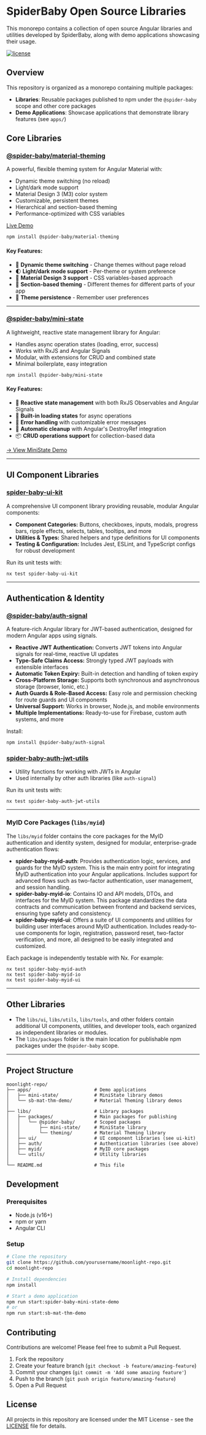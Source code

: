 # SpiderBaby Open Source Libraries

This monorepo contains a collection of open source Angular libraries and utilities developed by SpiderBaby, along with demo applications showcasing their usage.

[![license](https://img.shields.io/badge/license-MIT-blue.svg)](LICENSE)

## Overview

This repository is organized as a monorepo containing multiple packages:

- **Libraries**: Reusable packages published to npm under the `@spider-baby` scope and other core packages
- **Demo Applications**: Showcase applications that demonstrate library features (see `apps/`)

## Core Libraries

### [@spider-baby/material-theming](libs/packages/@spider-baby/theming)

A powerful, flexible theming system for Angular Material with:
- Dynamic theme switching (no reload)
- Light/dark mode support
- Material Design 3 (M3) color system
- Customizable, persistent themes
- Hierarchical and section-based theming
- Performance-optimized with CSS variables

[Live Demo](https://spiderbabymaterialtheming.web.app/)

```bash
npm install @spider-baby/material-theming
```

#### Key Features:
- 🎨 **Dynamic theme switching** - Change themes without page reload
- 🌓 **Light/dark mode support** - Per-theme or system preference
- 📱 **Material Design 3 support** - CSS variables-based approach
- 🧩 **Section-based theming** - Different themes for different parts of your app
- 💾 **Theme persistence** - Remember user preferences

---

### [@spider-baby/mini-state](libs/packages/@spider-baby/mini-state)

A lightweight, reactive state management library for Angular:
- Handles async operation states (loading, error, success)
- Works with RxJS and Angular Signals
- Modular, with extensions for CRUD and combined state
- Minimal boilerplate, easy integration

```bash
npm install @spider-baby/mini-state
```

#### Key Features:
- 🔄 **Reactive state management** with both RxJS Observables and Angular Signals
- 🚦 **Built-in loading states** for async operations
- 🚨 **Error handling** with customizable error messages
- 🔄 **Automatic cleanup** with Angular's DestroyRef integration
- 📦 **CRUD operations support** for collection-based data

[→ View MiniState Demo](https://your-demo-url.com/) <!-- Replace with actual demo URL when available -->

---

## UI Component Libraries

### [spider-baby-ui-kit](libs/ui/ui-kit)
A comprehensive UI component library providing reusable, modular Angular components:
- **Component Categories:** Buttons, checkboxes, inputs, modals, progress bars, ripple effects, selects, tables, tooltips, and more
- **Utilities & Types:** Shared helpers and type definitions for UI components
- **Testing & Configuration:** Includes Jest, ESLint, and TypeScript configs for robust development

Run its unit tests with:
```
nx test spider-baby-ui-kit
```

---

## Authentication & Identity

### [@spider-baby/auth-signal](libs/auth/auth-signal)
A feature-rich Angular library for JWT-based authentication, designed for modern Angular apps using signals.
- **Reactive JWT Authentication:** Converts JWT tokens into Angular signals for real-time, reactive UI updates
- **Type-Safe Claims Access:** Strongly typed JWT payloads with extensible interfaces
- **Automatic Token Expiry:** Built-in detection and handling of token expiry
- **Cross-Platform Storage:** Supports both synchronous and asynchronous storage (browser, Ionic, etc.)
- **Auth Guards & Role-Based Access:** Easy role and permission checking for route guards and UI components
- **Universal Support:** Works in browser, Node.js, and mobile environments
- **Multiple Implementations:** Ready-to-use for Firebase, custom auth systems, and more

Install:
```bash
npm install @spider-baby/auth-signal
```

### [spider-baby-auth-jwt-utils](libs/auth/jwt-utils)
- Utility functions for working with JWTs in Angular
- Used internally by other auth libraries (like `auth-signal`)

Run its unit tests with:
```
nx test spider-baby-auth-jwt-utils
```

---

### MyID Core Packages (`libs/myid`)

The `libs/myid` folder contains the core packages for the MyID authentication and identity system, designed for modular, enterprise-grade authentication flows:

- **spider-baby-myid-auth**: Provides authentication logic, services, and guards for the MyID system. This is the main entry point for integrating MyID authentication into your Angular applications. Includes support for advanced flows such as two-factor authentication, user management, and session handling.
- **spider-baby-myid-io**: Contains IO and API models, DTOs, and interfaces for the MyID system. This package standardizes the data contracts and communication between frontend and backend services, ensuring type safety and consistency.
- **spider-baby-myid-ui**: Offers a suite of UI components and utilities for building user interfaces around MyID authentication. Includes ready-to-use components for login, registration, password reset, two-factor verification, and more, all designed to be easily integrated and customized.

Each package is independently testable with Nx. For example:
```
nx test spider-baby-myid-auth
nx test spider-baby-myid-io
nx test spider-baby-myid-ui
```

---

## Other Libraries

- The `libs/ui`, `libs/utils`, `libs/tools`, and other folders contain additional UI components, utilities, and developer tools, each organized as independent libraries or modules.
- The `libs/packages` folder is the main location for publishable npm packages under the `@spider-baby` scope.

---

## Project Structure

```
moonlight-repo/
├── apps/                       # Demo applications
│   ├── mini-state/             # MiniState library demos
│   └── sb-mat-thm-demo/        # Material Theming library demos
│
├── libs/                       # Library packages
│   ├── packages/               # Main packages for publishing
│   │   └── @spider-baby/       # Scoped packages
│   │       ├── mini-state/     # MiniState library
│   │       └── theming/        # Material Theming library  
│   ├── ui/                     # UI component libraries (see ui-kit)
│   ├── auth/                   # Authentication libraries (see above)
│   ├── myid/                   # MyID core packages
│   └── utils/                  # Utility libraries
│
└── README.md                   # This file
```

## Development

### Prerequisites
- Node.js (v16+)
- npm or yarn
- Angular CLI

### Setup
```bash
# Clone the repository
git clone https://github.com/yourusername/moonlight-repo.git
cd moonlight-repo

# Install dependencies
npm install

# Start a demo application
npm run start:spider-baby-mini-state-demo
# or
npm run start:sb-mat-thm-demo
```

## Contributing

Contributions are welcome! Please feel free to submit a Pull Request.

1. Fork the repository
2. Create your feature branch (`git checkout -b feature/amazing-feature`)
3. Commit your changes (`git commit -m 'Add some amazing feature'`)
4. Push to the branch (`git push origin feature/amazing-feature`)
5. Open a Pull Request

## License

All projects in this repository are licensed under the MIT License - see the [LICENSE](LICENSE) file for details.
